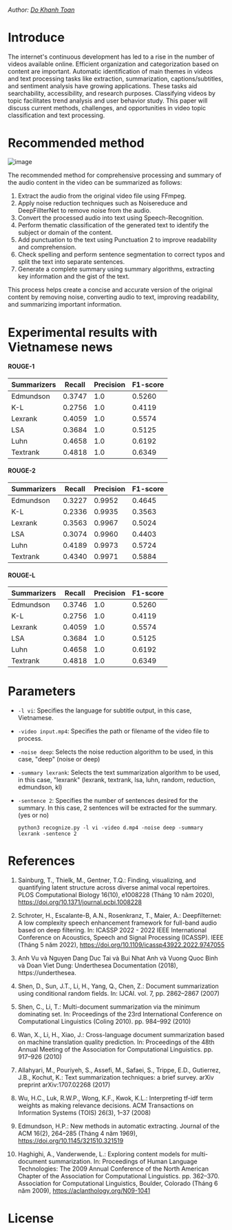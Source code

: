 
<h6 align="left">Author: <a href="https://github.com/toandokhanh">Do Khanh Toan<a/> </h6>
  
# Introduce

The internet's continuous development has led to a rise in the number of videos available online. Efficient organization and categorization based on content are important. Automatic identification of main themes in videos and text processing tasks like extraction, summarization, captions/subtitles, and sentiment analysis have growing applications. These tasks aid searchability, accessibility, and research purposes. Classifying videos by topic facilitates trend analysis and user behavior study. This paper will discuss current methods, challenges, and opportunities in video topic classification and text processing.

# Recommended method
![image](https://github.com/toandokhanh/Text-BasedVideoSummarizer/assets/98395447/441a6f9e-ad57-4f9e-8e7a-285252c108f2)

The recommended method for comprehensive processing and summary of the audio content in the video can be summarized as follows:
1. Extract the audio from the original video file using FFmpeg.
2. Apply noise reduction techniques such as Noisereduce and DeepFillterNet to remove noise from the audio.
3. Convert the processed audio into text using Speech-Recognition.
4. Perform thematic classification of the generated text to identify the subject or domain of the content.
5. Add punctuation to the text using Punctuation 2 to improve readability and comprehension.
6. Check spelling and perform sentence segmentation to correct typos and split the text into separate sentences.
7. Generate a complete summary using summary algorithms, extracting key information and the gist of the text.

This process helps create a concise and accurate version of the original content by removing noise, converting audio to text, improving readability, and summarizing important information.

# Experimental results with Vietnamese news
#### ROUGE-1
| Summarizers | Recall  | Precision | F1-score |
|------------|---------|-----------|----------|
| Edmundson  | 0.3747  | 1.0       | 0.5260   |
| K-L        | 0.2756  | 1.0       | 0.4119   |
| Lexrank    | 0.4059  | 1.0       | 0.5574   |
| LSA        | 0.3684  | 1.0       | 0.5125   |
| Luhn       | 0.4658  | 1.0       | 0.6192   |
| Textrank   | 0.4818  | 1.0       | 0.6349   |
#### ROUGE-2
| Summarizers | Recall  | Precision | F1-score |
|------------|---------|-----------|----------|
| Edmundson  | 0.3227  | 0.9952    | 0.4645   |
| K-L        | 0.2336  | 0.9935    | 0.3563   |
| Lexrank    | 0.3563  | 0.9967    | 0.5024   |
| LSA        | 0.3074  | 0.9960    | 0.4403   |
| Luhn       | 0.4189  | 0.9973    | 0.5724   |
| Textrank   | 0.4340  | 0.9971    | 0.5884   |
#### ROUGE-L
| Summarizers | Recall  | Precision | F1-score |
|------------|---------|-----------|----------|
| Edmundson  | 0.3746  | 1.0       | 0.5260   |
| K-L        | 0.2756  | 1.0       | 0.4119   |
| Lexrank    | 0.4059  | 1.0       | 0.5574   |
| LSA        | 0.3684  | 1.0       | 0.5125   |
| Luhn       | 0.4658  | 1.0       | 0.6192   |
| Textrank   | 0.4818  | 1.0       | 0.6349   |

# Parameters
- `-l vi`: Specifies the language for subtitle output, in this case, Vietnamese.
- `-video input.mp4`: Specifies the path or filename of the video file to process.
- `-noise deep`: Selects the noise reduction algorithm to be used, in this case, "deep" (noise or deep)
- `-summary lexrank`: Selects the text summarization algorithm to be used, in this case, "lexrank" (lexrank, textrank, lsa, luhn, random, reduction, edmundson, kl)
- `-sentence 2`: Specifies the number of sentences desired for the summary. In this case, 2 sentences will be extracted for the summary. (yes or no)

      python3 recognize.py -l vi -video d.mp4 -noise deep -summary lexrank -sentence 2

# References

1. Sainburg, T., Thielk, M., Gentner, T.Q.: Finding, visualizing, and quantifying
   latent structure across diverse animal vocal repertoires. PLOS Computational
   Biology 16(10), e1008228 (Tháng 10 năm 2020), https://doi.org/10.1371/journal.pcbi.1008228

2. Schroter, H., Escalante-B, A.N., Rosenkranz, T., Maier, A.: Deepfilternet: A low
   complexity speech enhancement framework for full-band audio based on deep filtering.
   In: ICASSP 2022 - 2022 IEEE International Conference on Acoustics, Speech and
   Signal Processing (ICASSP). IEEE (Tháng 5 năm 2022), https://doi.org/10.1109/icassp43922.2022.9747055

3. Anh Vu và Nguyen Dang Duc Tai và Bui Nhat Anh và Vuong Quoc Binh và Doan Viet Dung:
   Underthesea Documentation (2018), https://underthesea.

4. Shen, D., Sun, J.T., Li, H., Yang, Q., Chen, Z.: Document summarization using
   conditional random fields. In: IJCAI. vol. 7, pp. 2862–2867 (2007)

5. Shen, C., Li, T.: Multi-document summarization via the minimum dominating set.
   In: Proceedings of the 23rd International Conference on Computational Linguistics
   (Coling 2010). pp. 984–992 (2010)

6. Wan, X., Li, H., Xiao, J.: Cross-language document summarization based on machine
   translation quality prediction. In: Proceedings of the 48th Annual Meeting of the
   Association for Computational Linguistics. pp. 917–926 (2010)

7. Allahyari, M., Pouriyeh, S., Assefi, M., Safaei, S., Trippe, E.D., Gutierrez, J.B., Kochut, K.:
   Text summarization techniques: a brief survey. arXiv preprint arXiv:1707.02268 (2017)

8. Wu, H.C., Luk, R.W.P., Wong, K.F., Kwok, K.L.: Interpreting tf-idf term weights as
   making relevance decisions. ACM Transactions on Information Systems (TOIS) 26(3), 1–37 (2008)

9. Edmundson, H.P.: New methods in automatic extracting. Journal of the ACM 16(2), 264–285
   (Tháng 4 năm 1969), https://doi.org/10.1145/321510.321519

10. Haghighi, A., Vanderwende, L.: Exploring content models for multi-document summarization.
    In: Proceedings of Human Language Technologies: The 2009 Annual Conference of the
    North American Chapter of the Association for Computational Linguistics. pp. 362–370.
    Association for Computational Linguistics, Boulder, Colorado (Tháng 6 năm 2009),
    https://aclanthology.org/N09-1041


# License
